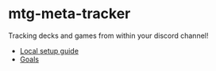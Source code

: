 # mtg-meta-tracker
Tracking decks and games from within your discord channel! 

* [Local setup guide](docs/Setup.md)
* [Goals](docs/GOALS.md)

